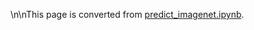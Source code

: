 \n\nThis page is converted from [predict_imagenet.ipynb](https://github.com/dmlc/mxnet-notebooks/python/tutorials/predict_imagenet.ipynb).

